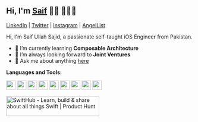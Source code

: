 ## Hi, I'm [Saif](saifullahsajid.com/) 👋🏻 👨🏻‍💻


 [LinkedIn](https://www.linkedin.com/in/saifsajid99/) | [Twitter](https://twitter.com/saifcodes) | [Instagram](https://instagram.com/saifcodes) | [AngelList](https://angel.co/u/saifullahsajid)


Hi, I'm Saif Ullah Sajid, a passionate self-taught iOS Engineer from Pakistan.

- 🌱  I’m currently learning **Composable Architecture**
- 💼  I’m always looking forward to **Joint Ventures**
- 💬  Ask me about anything [here](https://github.com/saifullahsajid/saifullahsajid/issues)
<!--- 👯 I’m looking to collaborate on -->

**Languages and Tools:**  

<code><img height="25" src="https://upload.wikimedia.org/wikipedia/commons/thumb/9/9d/Swift_logo.svg/1200px-Swift_logo.svg.png"></code>
<code><img height="25" src="https://developer.apple.com/assets/elements/icons/swiftui/swiftui-96x96_2x.png"></code>
<code><img height="25" src="https://upload.wikimedia.org/wikipedia/commons/1/1e/Xcode_Icon.png"></code>
<code><img height="25" src="https://seeklogo.com/images/S/sourcetree-logo-852CEF45CF-seeklogo.com.png"></code>
<code><img height="25" src="https://upload.wikimedia.org/wikipedia/commons/thumb/9/98/WordPress_blue_logo.svg/1024px-WordPress_blue_logo.svg.png"></code> 
<code><img height="25" src="https://www.w3.org/html/logo/downloads/HTML5_Logo_512.png"></code> 
<code><img height="25" src="https://seeklogo.com/images/C/css3-logo-8724075274-seeklogo.com.png"></code> 
<code><img height="25" src="https://git-scm.com/images/logos/downloads/Git-Icon-1788C.png"></code> 
<code><img height="25" src="https://upload.wikimedia.org/wikipedia/en/thumb/6/62/MySQL.svg/1200px-MySQL.svg.png"></code> 

<a href="https://www.producthunt.com/posts/swifthub?utm_source=badge-featured&utm_medium=badge&utm_souce=badge-swifthub" target="_blank"><img src="https://api.producthunt.com/widgets/embed-image/v1/featured.svg?post_id=275625&theme=dark" alt="SwiftHub - Learn, build & share about all things Swift | Product Hunt" style="width: 250px; height: 54px;" width="250" height="54" /></a>
